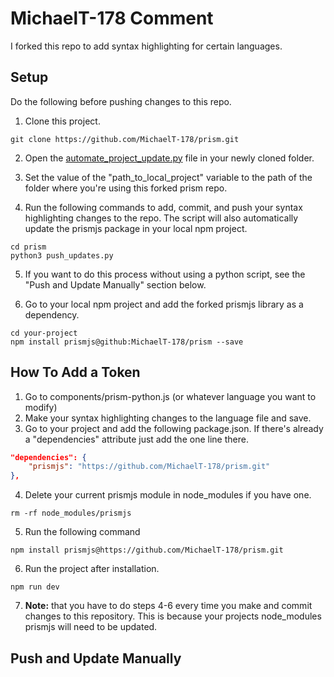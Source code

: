 # MichaelT-178 Comment 

I forked this repo to add syntax highlighting for certain languages. 


## Setup

Do the following before pushing changes to this repo.

1. Clone this project.

``` 
git clone https://github.com/MichaelT-178/prism.git
```

2. Open the [automate_project_update.py](https://github.com/MichaelT-178/prism/blob/master/automate_project_update.py) file in your newly cloned folder.

3. Set the value of the "path_to_local_project" variable to the path of the folder where you're using this forked prism repo.

4. Run the following commands to add, commit, and push your syntax highlighting changes to the repo. The script will also automatically update the prismjs package in your local npm project.

```
cd prism
python3 push_updates.py
```

5. If you want to do this process without using a python script, see the "Push and Update Manually" section below.

6. Go to your local npm project and add the forked prismjs library as a dependency.

```
cd your-project
npm install prismjs@github:MichaelT-178/prism --save
```


## How To Add a Token

1. Go to components/prism-python.js (or whatever language you want to modify)
2. Make your syntax highlighting changes to the language file and save.
3. Go to your project and add the following package.json. If there's already a "dependencies" attribute just add the one line there.

```json
"dependencies": {
    "prismjs": "https://github.com/MichaelT-178/prism.git"
},
```

4. Delete your current prismjs module in node_modules if you have one.

```
rm -rf node_modules/prismjs
```

5. Run the following command 

```
npm install prismjs@https://github.com/MichaelT-178/prism.git
```

6. Run the project after installation.
```
npm run dev
```

7. **Note:** that you have to do steps 4-6 every time you make and commit changes to this repository. This is because your projects node_modules prismjs will need to be updated.


## Push and Update Manually
